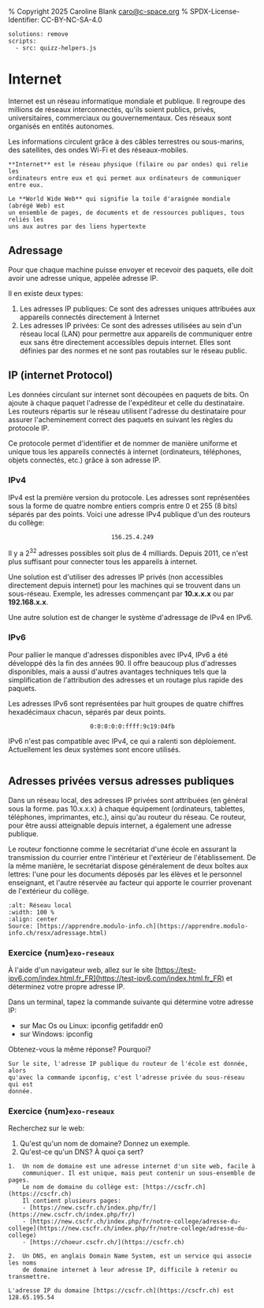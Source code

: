 % Copyright 2025 Caroline Blank <caro@c-space.org>
% SPDX-License-Identifier: CC-BY-NC-SA-4.0

```{metadata}
solutions: remove
scripts:
  - src: quizz-helpers.js
```

# Internet

Internet est un réseau informatique mondiale et publique. Il regroupe des
millions de réseaux interconnectés, qu'ils soient publics, privés,
universitaires, commerciaux ou gouvernementaux. Ces réseaux sont organisés en
entités autonomes.

Les informations circulent grâce à des câbles terrestres ou sous-marins, des
satellites, des ondes Wi-Fi et des réseaux-mobiles.

```{important}
**Internet** est le réseau physique (filaire ou par ondes) qui relie les
ordinateurs entre eux et qui permet aux ordinateurs de communiquer entre eux.

Le **World Wide Web** qui signifie la toile d'araignée mondiale (abrégé Web) est
un ensemble de pages, de documents et de ressources publiques, tous reliés les
uns aux autres par des liens hypertexte
```

## Adressage

Pour que chaque machine puisse envoyer et recevoir des paquets, elle doit avoir
une adresse unique, appelée adresse IP.

Il en existe deux types:

1.  Les adresses IP publiques:
    Ce sont des adresses uniques attribuées aux appareils connectés directement
    à Internet
2.  Les adresses IP privées:
    Ce sont des adresses utilisées au sein d'un réseau local (LAN) pour
    permettre aux appareils de communiquer entre eux sans être directement
    accessibles depuis internet. Elles sont définies par des normes et ne sont
    pas routables sur le réseau public.

## IP (internet Protocol)

Les données circulant sur internet sont découpées en paquets de bits. On ajoute
à chaque paquet l'adresse de l'expéditeur et celle du destinataire. Les routeurs
répartis sur le réseau utilisent l'adresse du destinataire pour assurer
l'acheminement correct des paquets en suivant les règles du protocole IP.

Ce protocole permet d'identifier et de nommer de manière uniforme et unique tous
les appareils connectés à internet (ordinateurs, téléphones, objets connectés, etc.)
grâce à son adresse IP.

### IPv4

IPv4 est la première version du protocole. Les adresses sont représentées sous
la forme de quatre nombre entiers compris entre 0 et 255 (8 bits) séparés par
des points. Voici une adresse IPv4 publique d'un des routeurs du collège:

$$\texttt{156.25.4.249}$$

Il y a $2^{32}$ adresses possibles soit plus de 4 milliards. Depuis 2011,
ce n'est plus suffisant pour connecter tous les appareils à internet.

Une solution est d'utiliser des adresses IP privés (non accessibles directement
depuis internet) pour les machines qui se trouvent dans un sous-réseau. Exemple,
les adresses commençant par **10.x.x.x** ou par **192.168.x.x**.

Une autre solution est de changer le système d'adressage de IPv4 en IPv6.

### IPv6

Pour pallier le manque d'adresses disponibles avec IPv4, IPv6 a été développé
dès la fin des années 90. Il offre beaucoup plus d'adresses disponibles, mais a
aussi d'autres avantages techniques tels que la simplification de l'attribution
des adresses et un routage plus rapide des paquets.

Les adresses IPv6 sont représentées par huit groupes de quatre chiffres
hexadécimaux chacun, séparés par deux points.

$$\texttt{0:0:0:0:0:ffff:9c19:04fb}$$

IPv6 n'est pas compatible avec IPv4, ce qui a ralenti son déploiement.
Actuellement les deux systèmes sont encore utilisés.

```{youtube} kR9mCvMHWjk
```

## Adresses privées versus adresses publiques

Dans un réseau local, des adresses IP privées sont attribuées (en général sous
la forme. pas 10.x.x.x) à chaque équipement (ordinateurs, tablettes, téléphones,
imprimantes, etc.), ainsi qu'au routeur du réseau. Ce routeur, pour être aussi
atteignable depuis internet, a également une adresse publique.

Le routeur fonctionne comme le secrétariat d'une école en assurant la
transmission du courrier entre l'intérieur et l'extérieur de l'établissement. De
la même manière, le secrétariat dispose généralement de deux boîtes aux lettres:
l'une pour les documents déposés par les élèves et le personnel enseignant, et
l'autre réservée au facteur qui apporte le courrier provenant de l'extérieur du
collège.


```{figure} images/ip.svg
:alt: Réseau local
:width: 100 %
:align: center
Source: [https://apprendre.modulo-info.ch](https://apprendre.modulo-info.ch/resx/adressage.html)
```

### Exercice {num}`exo-reseaux`

À l'aide d'un navigateur web, allez sur le site [https://test-ipv6.com/index.html.fr_FR](https://test-ipv6.com/index.html.fr_FR) et déterminez votre propre adresse IP.

Dans un terminal, tapez la commande suivante qui détermine votre adresse IP:

- sur Mac Os ou Linux: ipconfig getifaddr en0
- sur Windows: ipconfig

Obtenez-vous la même réponse? Pourquoi?


```{solution}
Sur le site, l'adresse IP publique du routeur de l'école est donnée, alors
qu'avec la commande ipconfig, c'est l'adresse privée du sous-réseau qui est
donnée.
```

### Exercice {num}`exo-reseaux`

Recherchez sur le web:

1. Qu'est qu'un nom de domaine? Donnez un exemple.
2. Qu'est-ce qu'un DNS? À quoi ça sert?

```{solution}
1.  Un nom de domaine est une adresse internet d'un site web, facile à
    communiquer. Il est unique, mais peut contenir un sous-ensemble de pages.
    Le nom de domaine du collège est: [https://cscfr.ch](https://cscfr.ch)
    Il contient plusieurs pages:
    - [https://new.cscfr.ch/index.php/fr/](https://new.cscfr.ch/index.php/fr/)
    - [https://new.cscfr.ch/index.php/fr/notre-college/adresse-du-college](https://new.cscfr.ch/index.php/fr/notre-college/adresse-du-college)
    - [https://choeur.cscfr.ch/](https://cscfr.ch)

2.  Un DNS, en anglais Domain Name System, est un service qui associe les noms
    de domaine internet à leur adresse IP, difficile à retenir ou transmettre.

L'adresse IP du domaine [https://cscfr.ch](https://cscfr.ch) est 128.65.195.54
```
